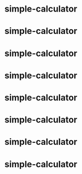 # simple-calculator
# simple-calculator
# simple-calculator
# simple-calculator
# simple-calculator
# simple-calculator
# simple-calculator
# simple-calculator
